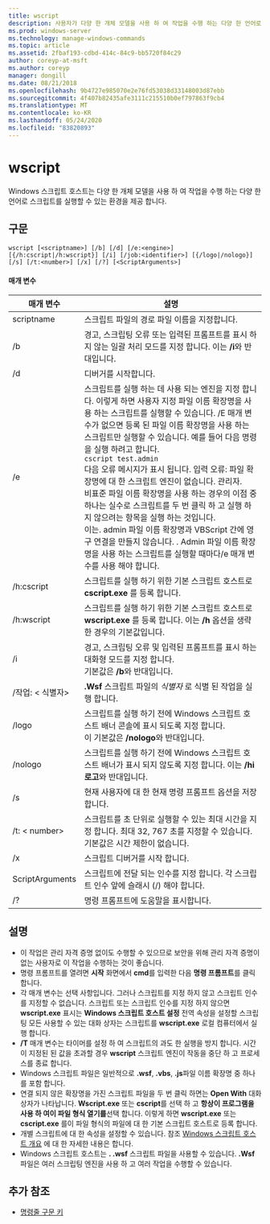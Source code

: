 ```yaml
---
title: wscript
description: 사용자가 다양 한 개체 모델을 사용 하 여 작업을 수행 하는 다양 한 언어로 스크립트를 실행할 수 있는 환경을 제공 하는 wscript에 대 한 참조 항목입니다.
ms.prod: windows-server
ms.technology: manage-windows-commands
ms.topic: article
ms.assetid: 2fbaf193-cdbd-414c-84c9-bb5720f84c29
author: coreyp-at-msft
ms.author: coreyp
manager: dongill
ms.date: 08/21/2018
ms.openlocfilehash: 9b4727e985070e2e76fd53038d33148003d87ebb
ms.sourcegitcommit: 4f407b82435afe3111c215510b0ef797863f9cb4
ms.translationtype: MT
ms.contentlocale: ko-KR
ms.lasthandoff: 05/24/2020
ms.locfileid: "83820893"
---
```

# <a name="wscript"></a>wscript



Windows 스크립트 호스트는 다양 한 개체 모델을 사용 하 여 작업을 수행 하는 다양 한 언어로 스크립트를 실행할 수 있는 환경을 제공 합니다.

## <a name="syntax"></a>구문

```
wscript [<scriptname>] [/b] [/d] [/e:<engine>] [{/h:cscript|/h:wscript}] [/i] [/job:<identifier>] [{/logo|/nologo}] [/s] [/t:<number>] [/x] [/?] [<ScriptArguments>]
```

#### <a name="parameters"></a>매개 변수

|매개 변수|설명|
|---------|-----------|
|scriptname|스크립트 파일의 경로 파일 이름을 지정합니다.|
|/b|경고, 스크립팅 오류 또는 입력된 프롬프트를 표시 하지 않는 일괄 처리 모드를 지정 합니다. 이는 **/i**와 반대입니다.|
|/d|디버거를 시작합니다.|
|/e|스크립트를 실행 하는 데 사용 되는 엔진을 지정 합니다. 이렇게 하면 사용자 지정 파일 이름 확장명을 사용 하는 스크립트를 실행할 수 있습니다. /E 매개 변수가 없으면 등록 된 파일 이름 확장명을 사용 하는 스크립트만 실행할 수 있습니다. 예를 들어 다음 명령을 실행 하려고 합니다.<br>```cscript test.admin```<br>다음 오류 메시지가 표시 됩니다. 입력 오류: 파일 확장명에 대 한 스크립트 엔진이 없습니다. 관리자.<br>비표준 파일 이름 확장명을 사용 하는 경우의 이점 중 하나는 실수로 스크립트를 두 번 클릭 하 고 실행 하지 않으려는 항목을 실행 하는 것입니다. <br>이는. admin 파일 이름 확장명과 VBScript 간에 영구 연결을 만들지 않습니다. . Admin 파일 이름 확장명을 사용 하는 스크립트를 실행할 때마다/e 매개 변수를 사용 해야 합니다.|
|/h:cscript|스크립트를 실행 하기 위한 기본 스크립트 호스트로 **cscript.exe** 를 등록 합니다.|
|/h:wscript|스크립트를 실행 하기 위한 기본 스크립트 호스트로 **wscript.exe** 를 등록 합니다. 이는 **/h** 옵션을 생략 한 경우의 기본값입니다.|
|/i|경고, 스크립팅 오류 및 입력된 프롬프트를 표시 하는 대화형 모드를 지정 합니다.</br>기본값은 **/b**와 반대입니다.|
|/작업: \< 식별자>|**.Wsf** 스크립트 파일의 *식별자* 로 식별 된 작업을 실행 합니다.|
|/logo|스크립트를 실행 하기 전에 Windows 스크립트 호스트 배너 콘솔에 표시 되도록 지정 합니다.</br>이 기본값은 **/nologo**와 반대입니다.|
|/nologo|스크립트를 실행 하기 전에 Windows 스크립트 호스트 배너가 표시 되지 않도록 지정 합니다. 이는 **/hi 로고**와 반대입니다.|
|/s|현재 사용자에 대 한 현재 명령 프롬프트 옵션을 저장 합니다.|
|/t: \< number>|스크립트를 초 단위로 실행할 수 있는 최대 시간을 지정 합니다. 최대 32, 767 초를 지정할 수 있습니다.</br>기본값은 시간 제한이 없습니다.|
|/x|스크립트 디버거를 시작 합니다.|
|ScriptArguments|스크립트에 전달 되는 인수를 지정 합니다. 각 스크립트 인수 앞에 슬래시 (/) 해야 합니다.|
|/?|명령 프롬프트에 도움말을 표시합니다.|

## <a name="remarks"></a>설명

-   이 작업은 관리 자격 증명 없이도 수행할 수 있으므로 보안을 위해 관리 자격 증명이 없는 사용자로 이 작업을 수행하는 것이 좋습니다.
-   명령 프롬프트를 열려면 **시작** 화면에서 **cmd**를 입력한 다음 **명령 프롬프트**를 클릭합니다.
-   각 매개 변수는 선택 사항입니다. 그러나 스크립트를 지정 하지 않고 스크립트 인수를 지정할 수 없습니다. 스크립트 또는 스크립트 인수를 지정 하지 않으면 **wscript.exe** 표시는 **Windows 스크립트 호스트 설정** 전역 속성을 설정할 스크립팅 모든 사용할 수 있는 대화 상자는 스크립트를 **wscript.exe** 로컬 컴퓨터에서 실행 합니다.
-   **/T** 매개 변수는 타이머를 설정 하 여 스크립트의 과도 한 실행을 방지 합니다. 시간이 지정된 된 값을 초과할 경우 **wscript** 스크립트 엔진이 작동을 중단 하 고 프로세스를 종료 합니다.
-   Windows 스크립트 파일은 일반적으로 **.wsf**, **.vbs**, **.js**파일 이름 확장명 중 하나를 포함 합니다.
-   연결 되지 않은 확장명을 가진 스크립트 파일을 두 번 클릭 하면는 **Open With** 대화 상자가 나타납니다. **Wscript.exe** 또는 **cscript**를 선택 하 고 **항상이 프로그램을 사용 하 여이 파일 형식 열기를**선택 합니다. 이렇게 하면 **wscript.exe** 또는 **cscript.exe** 를이 파일 형식의 파일에 대 한 기본 스크립트 호스트로 등록 합니다.
-   개별 스크립트에 대 한 속성을 설정할 수 있습니다. 참조 [Windows 스크립트 호스트 개요](https://technet.microsoft.com/library/cc738350(v=ws.10).aspx) 에 대 한 자세한 내용은 합니다.
-   Windows 스크립트 호스트는 **. .wsf** 스크립트 파일을 사용할 수 있습니다. **.Wsf** 파일은 여러 스크립팅 엔진을 사용 하 고 여러 작업을 수행할 수 있습니다.

## <a name="additional-references"></a>추가 참조

- [명령줄 구문 키](command-line-syntax-key.md)
